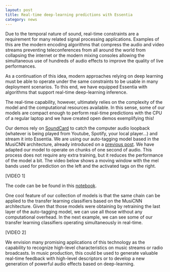 ```yaml
---
layout: post
title: Real-time deep-learning predictions with Essentia
category: news
---
```

Due to the temporal nature of sound, real-time constraints are a requirement for many related signal processing applications. Examples of this are the modern encoding algorithms that compress the audio and video streams preventing teleconferences from all around the world from collapsing the internet or the modern mixing consoles allowing the simultaneous use of hundreds of audio effects to improve the quality of live performances.

As a continuation of this idea, modern approaches relying on deep learning must be able to operate under the same constraints to be usable in many deployment scenarios. To this end, we have equipped Essentia with algorithms that support real-time deep-learning inference.

The real-time capability, however, ultimately relies on the complexity of the model and the computational resources available. In this sense, some of our models are compact enough to perform real-time predictions with the CPU of a regular laptop and we have created open demos exemplifying this!

Our demos rely on [SoundCard](https://soundcard.readthedocs.io/en/latest/) to catch the computer audio loopback (whatever is being played from Youtube, Spotify, your local player...) and stream it into Essentia. We are using our auto-tagging model based in the MusiCNN architecture, already introduced on a [previous post](https://mtg.github.io/essentia-labs/news/2019/10/19/tensorflow-models-in-essentia/). We have adapted our model to operate on chunks of one second of audio. This process does not require any extra training, but it reduces the performance of the model a bit. The video below shows a moving window with the mel bands used for prediction on the left and the activated tags on the right.

[VIDEO 1]

The code can be be found in this [notebook](https://github.com/pabloEntropia/mtg-general-meeting-03-2020-essentia-tensorflow/blob/master/demo-realtime-essentia-tensorflow.ipynb).

One cool feature of our collection of models is that the same chain can be applied to the transfer learning classifiers based on the MusiCNN architecture. Given that those models were obtaining by retraining the last layer of the auto-tagging model, we can use all those without any computational overhead. In the next example, we can see some of our transfer learning classifiers operating simultaneously in real-time.

[VIDEO 2]

We envision many promising applications of this technology as the capability to recognize high-level characteristics on music streams or radio broadcasts. In music production, this could be used to generate valuable real-time feedback with high-level descriptors or to develop a new generation of powerful audio effects based on deep-learning.
